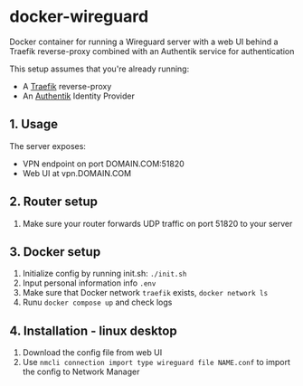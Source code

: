 # docker-wireguard
Docker container for running a Wireguard server with a web UI behind a Traefik reverse-proxy combined with an Authentik service for authentication

This setup assumes that you're already running:
  - A [Traefik](https://github.com/znibb/docker-traefik) reverse-proxy
  - An [Authentik](https://github.com/znibb/docker-authentik) Identity Provider

## 1. Usage
The server exposes: 
  * VPN endpoint on port DOMAIN.COM:51820
  * Web UI at vpn.DOMAIN.COM

## 2. Router setup
1. Make sure your router forwards UDP traffic on port 51820 to your server

## 3. Docker setup
1. Initialize config by running init.sh: `./init.sh`
2. Input personal information info `.env`
3. Make sure that Docker network `traefik` exists, `docker network ls`
4. Runu `docker compose up` and check logs

## 4. Installation - linux desktop
1. Download the config file from web UI
2. Use `nmcli connection import type wireguard file NAME.conf` to import the config to Network Manager